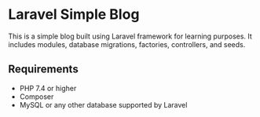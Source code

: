 # Laravel Simple Blog

This is a simple blog built using Laravel framework for learning purposes. It includes modules, database migrations, factories, controllers, and seeds.

## Requirements

-   PHP 7.4 or higher
-   Composer
-   MySQL or any other database supported by Laravel
